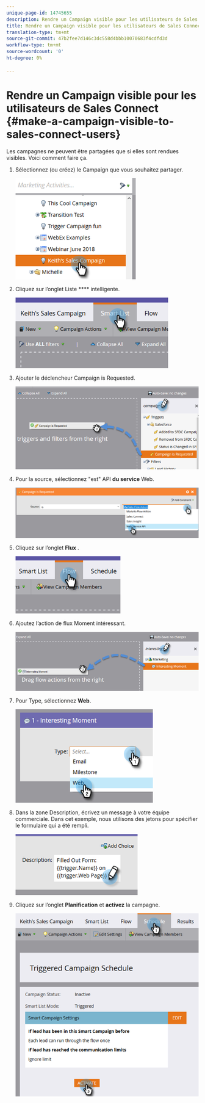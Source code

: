 ```yaml
---
unique-page-id: 14745655
description: Rendre un Campaign visible pour les utilisateurs de Sales Connect - Marketo Docs - Documentation sur les produits
title: Rendre un Campaign visible pour les utilisateurs de Sales Connect
translation-type: tm+mt
source-git-commit: 47b2fee7d146c3dc558d4bbb10070683f4cdfd3d
workflow-type: tm+mt
source-wordcount: '0'
ht-degree: 0%

---
```



# Rendre un Campaign visible pour les utilisateurs de Sales Connect {#make-a-campaign-visible-to-sales-connect-users}

Les campagnes ne peuvent être partagées que si elles sont rendues visibles. Voici comment faire ça.

1. Sélectionnez (ou créez) le Campaign que vous souhaitez partager.

   ![](assets/one.png)

1. Cliquez sur l’onglet Liste **** intelligente.

   ![](assets/two.png)

1. Ajouter le déclencheur Campaign is Requested.

   ![](assets/three.png)

1. Pour la source, sélectionnez &quot;est&quot; API **du service** Web.

   ![](assets/4.png)

1. Cliquez sur l’onglet **Flux** .

   ![](assets/five.png)

1. Ajoutez l’action de flux Moment intéressant.

   ![](assets/six.png)

1. Pour Type, sélectionnez **Web**.

   ![](assets/seven.png)

1. Dans la zone Description, écrivez un message à votre équipe commerciale. Dans cet exemple, nous utilisons des jetons pour spécifier le formulaire qui a été rempli.

   ![](assets/eight.png)

1. Cliquez sur l’onglet **Planification** et **activez** la campagne.

   ![](assets/nine.png)

